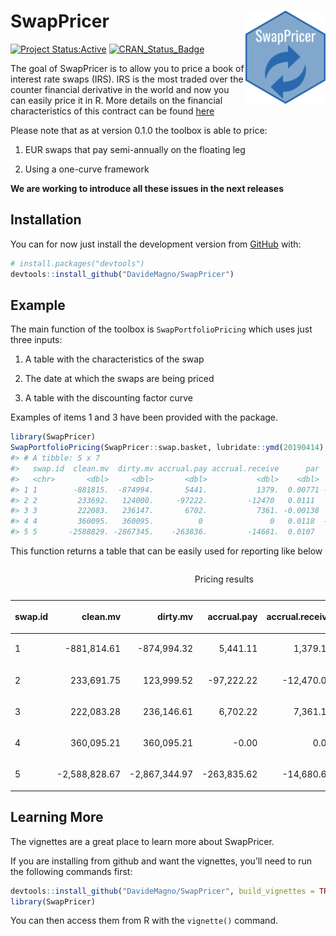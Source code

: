
<!-- README.md is generated from README.Rmd. Please edit that file -->

# SwapPricer <img src="man/figures/SwapPricerHex.png" align="right" height="149" width="128.5"/>

<!-- badges: start -->

[![Project
Status:Active](http://www.repostatus.org/badges/latest/active.svg)](http://www.repostatus.org/#active)
[![CRAN\_Status\_Badge](https://www.r-pkg.org/badges/version/SwapPricer)](https://CRAN.R-project.org/package=SwapPricer)

<!-- badges: end -->

The goal of SwapPricer is to allow you to price a book of interest rate
swaps (IRS). IRS is the most traded over the counter financial
derivative in the world and now you can easily price it in R. More
details on the financial characteristics of this contract can be found
[here](https://en.wikipedia.org/wiki/Interest_rate_swap)

Please note that as at version 0.1.0 the toolbox is able to price:

1)  EUR swaps that pay semi-annually on the floating leg

2)  Using a one-curve framework

**We are working to introduce all these issues in the next
releases**

## Installation

<!-- You can install the released version of SwapPricer from [CRAN](https://CRAN.R-project.org) with: -->

<!-- ``` r -->

<!-- install.packages("SwapPricer") -->

<!-- ``` -->

You can for now just install the development version from
[GitHub](https://github.com/) with:

``` r
# install.packages("devtools")
devtools::install_github("DavideMagno/SwapPricer")
```

## Example

The main function of the toolbox is `SwapPortfolioPricing` which uses
just three inputs:

1)  A table with the characteristics of the swap

2)  The date at which the swaps are being priced

3)  A table with the discounting factor curve

Examples of items 1 and 3 have been provided with the package.

``` r
library(SwapPricer)
SwapPortfolioPricing(SwapPricer::swap.basket, lubridate::ymd(20190414), SwapPricer::df.table)
#> # A tibble: 5 x 7
#>   swap.id  clean.mv  dirty.mv accrual.pay accrual.receive      par    pv01
#>   <chr>       <dbl>     <dbl>       <dbl>           <dbl>    <dbl>   <dbl>
#> 1 1        -881815.  -874994.       5441.           1379.  0.00771 -12394.
#> 2 2         233692.   124000.     -97222.         -12470   0.0111   20867.
#> 3 3         222083.   236147.       6702.           7361. -0.00138  -5724.
#> 4 4         360095.   360095.          0               0   0.0118  -11163.
#> 5 5       -2588829. -2867345.    -263836.         -14681.  0.0107   27914.
```

This function returns a table that can be easily used for reporting like
below

<table class="table table-striped table-hover table-condensed table-responsive" style="margin-left: auto; margin-right: auto;">

<caption>

Pricing results

</caption>

<thead>

<tr>

<th style="text-align:left;">

swap.id

</th>

<th style="text-align:right;">

clean.mv

</th>

<th style="text-align:right;">

dirty.mv

</th>

<th style="text-align:right;">

accrual.pay

</th>

<th style="text-align:right;">

accrual.receive

</th>

<th style="text-align:right;">

par

</th>

<th style="text-align:right;">

pv01

</th>

</tr>

</thead>

<tbody>

<tr>

<td style="text-align:left;">

1

</td>

<td style="text-align:right;">

\-881,814.61

</td>

<td style="text-align:right;">

\-874,994.32

</td>

<td style="text-align:right;">

5,441.11

</td>

<td style="text-align:right;">

1,379.18

</td>

<td style="text-align:right;">

0.77%

</td>

<td style="text-align:right;">

\-12,393.65

</td>

</tr>

<tr>

<td style="text-align:left;">

2

</td>

<td style="text-align:right;">

233,691.75

</td>

<td style="text-align:right;">

123,999.52

</td>

<td style="text-align:right;">

\-97,222.22

</td>

<td style="text-align:right;">

\-12,470.00

</td>

<td style="text-align:right;">

1.11%

</td>

<td style="text-align:right;">

20,867.00

</td>

</tr>

<tr>

<td style="text-align:left;">

3

</td>

<td style="text-align:right;">

222,083.28

</td>

<td style="text-align:right;">

236,146.61

</td>

<td style="text-align:right;">

6,702.22

</td>

<td style="text-align:right;">

7,361.11

</td>

<td style="text-align:right;">

\-0.14%

</td>

<td style="text-align:right;">

\-5,724.42

</td>

</tr>

<tr>

<td style="text-align:left;">

4

</td>

<td style="text-align:right;">

360,095.21

</td>

<td style="text-align:right;">

360,095.21

</td>

<td style="text-align:right;">

\-0.00

</td>

<td style="text-align:right;">

0.00

</td>

<td style="text-align:right;">

1.18%

</td>

<td style="text-align:right;">

\-11,163.37

</td>

</tr>

<tr>

<td style="text-align:left;">

5

</td>

<td style="text-align:right;">

\-2,588,828.67

</td>

<td style="text-align:right;">

\-2,867,344.97

</td>

<td style="text-align:right;">

\-263,835.62

</td>

<td style="text-align:right;">

\-14,680.68

</td>

<td style="text-align:right;">

1.07%

</td>

<td style="text-align:right;">

27,914.07

</td>

</tr>

</tbody>

</table>

## Learning More

The vignettes are a great place to learn more about SwapPricer.

If you are installing from github and want the vignettes, you’ll need to
run the following commands
first:

``` r
devtools::install_github("DavideMagno/SwapPricer", build_vignettes = TRUE)
library(SwapPricer)
```

You can then access them from R with the `vignette()` command.
